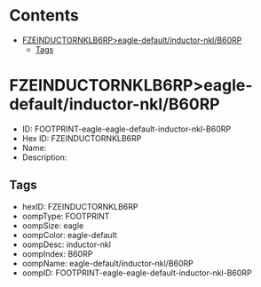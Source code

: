 



Contents
========

* [FZEINDUCTORNKLB6RP>eagle-default/inductor-nkl/B60RP](#fzeinductornklb6rpeagle-defaultinductor-nklb60rp)
	* [Tags](#tags)

# FZEINDUCTORNKLB6RP>eagle-default/inductor-nkl/B60RP

- ID: FOOTPRINT-eagle-eagle-default-inductor-nkl-B60RP
- Hex ID: FZEINDUCTORNKLB6RP
- Name: 
- Description: 

## Tags

- hexID: FZEINDUCTORNKLB6RP
- oompType: FOOTPRINT
- oompSize: eagle
- oompColor: eagle-default
- oompDesc: inductor-nkl
- oompIndex: B60RP
- oompName: eagle-default/inductor-nkl/B60RP
- oompID: FOOTPRINT-eagle-eagle-default-inductor-nkl-B60RP

